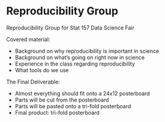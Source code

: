 Reproducibility Group
====================

Reproducibility Group for Stat 157 Data Science Fair

Covered material:
* Background on why reproducibility is important in science
* Background on what’s going on right now in science
* Experience in the class regarding reproducibility
* What tools do we use 

The Final Deliverable:
* Almost everything should fit onto a 24x12 posterboard
* Parts will be cut from the posterboard
* Parts will be pasted onto a tri-fold posterboard
* Final product: tri-fold posterboard
